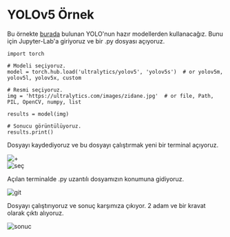 # YOLOv5 Örnek

Bu örnekte [burada](https://github.com/ultralytics/yolov5) bulunan YOLO'nun hazır modellerden kullanacağız. Bunu için Jupyter-Lab'a giriyoruz ve bir .py dosyası açıyoruz. 

```
import torch

# Modeli seçiyoruz.
model = torch.hub.load('ultralytics/yolov5', 'yolov5s')  # or yolov5m, yolov5l, yolov5x, custom

# Resmi seçiyoruz.
img = 'https://ultralytics.com/images/zidane.jpg'  # or file, Path, PIL, OpenCV, numpy, list

results = model(img)

# Sonucu görüntülüyoruz.
results.print()
```

Dosyayı kaydediyoruz ve bu dosyayı çalıştırmak yeni bir terminal açıyoruz. 

![+](https://user-images.githubusercontent.com/59111328/139831253-7010c120-7631-4e17-88dc-78a54619d641.PNG)
<br>
![seç](https://user-images.githubusercontent.com/59111328/139831352-9c8be50f-72ef-469f-8742-8a7bf2cc7f66.PNG)
<br>

Açılan terminalde .py uzantılı dosyamızın konumuna gidiyoruz. 

![git](https://user-images.githubusercontent.com/59111328/139831679-c2f219f3-bb8c-415c-a312-1c92d428341c.PNG)

Dosyayı çalıştırıyoruz ve sonuç karşımıza çıkıyor. 2 adam ve bir kravat olarak çıktı alıyoruz.

![sonuc](https://user-images.githubusercontent.com/59111328/139831803-11c9ea50-c1ec-409a-8e62-3cdcb2ead4a9.PNG)







